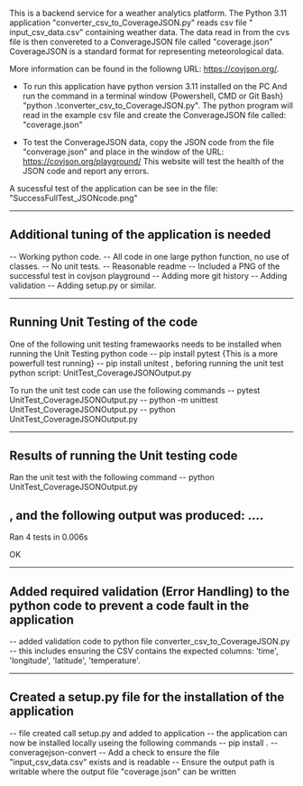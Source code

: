 This is a backend service for a weather analytics platform. 
The Python 3.11 application "converter_csv_to_CoverageJSON.py" reads csv file " input_csv_data.csv" containing weather data.
The data read in from the cvs file is then convereted to a ConverageJSON file called "coverage.json"
CoverageJSON is a standard format for representing meteorological data. 

More information can be found in the followng URL: https://covjson.org/.

* To run this application have python version 3.11 installed on the PC
And run the command in a terminal window {Powershell, CMD or Git Bash}
"python .\converter_csv_to_CoverageJSON.py".
The python program will read in the example csv file and create the ConverageJSON file called: "coverage.json"

* To test the ConverageJSON data, copy the JSON code from the file "converage.json" and place in the window of the URL: https://covjson.org/playground/
This website will test the health of the JSON code and report any errors.

A sucessful test of the application can be see in the file: "SuccessFullTest_JSONcode.png"

----------------------------------------------
Additional tuning of the application is needed 
----------------------------------------------
-- Working python code. 
-- All code in one large python function, no use of classes. 
-- No unit tests. 
-- Reasonable readme 
-- Included a PNG of the successful test in covjson playground 
-- Adding more git history
-- Adding validation 
-- Adding setup.py or similar.

-----------------------------------------------
Running Unit Testing of the code
-----------------------------------------------
One of the following unit testing framewaorks needs to be installed when running the Unit Testing python code
-- pip install pytest   {This is a more powerfull test running}
-- pip install unitest
, beforing running the unit test python script: UnitTest_CoverageJSONOutput.py

To run the unit test code can use the following commands
-- pytest UnitTest_CoverageJSONOutput.py
-- python -m unittest UnitTest_CoverageJSONOutput.py
-- python UnitTest_CoverageJSONOutput.py

---------------------------------------------
Results of running the Unit testing code
---------------------------------------------
Ran the unit test with the following command
--  python UnitTest_CoverageJSONOutput.py

, and the following output was produced:
....
-----------------------------------------------
Ran 4 tests in 0.006s

OK

---------------------------------------------------------------------------------------
Added required validation (Error Handling) to the python code to prevent a code fault in the application
---------------------------------------------------------------------------------------
-- added validation code to python file converter_csv_to_CoverageJSON.py
-- this includes ensuring the CSV contains the expected columns: 'time', 'longitude', 'latitude', 'temperature'. 

---------------------------------------------------------------
Created a setup.py file for the installation of the application
----------------------------------------------------------------
-- file created call setup.py and added to application
-- the application can now be installed locally useing the following commands
    -- pip install .
    -- converagejson-convert
-- Add a check to ensure the file "input_csv_data.csv" exists and is readable
-- Ensure the output path is writable where the output file "coverage.json" can be written
